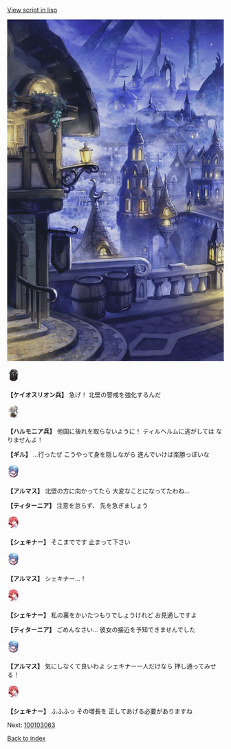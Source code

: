 [View script in lisp](../scripts/100103061.txt)

![101_city_night1.png](../images/backgrounds/101_city_night1.png)

<img src="../images/units/3820001.png" alt="3820001.png" height="34"/>

**【ケイオスリオン兵】**
急げ！
北壁の警戒を強化するんだ

<img src="../images/units/3810001.png" alt="3810001.png" height="34"/>

**【ハルモニア兵】**
他国に後れを取らないように！
ティルヘルムに逃がしては
なりませんよ！

**【ギル】**
…行ったぜ
こうやって身を隠しながら
進んでいけば楽勝っぽいな

<img src="../images/units/3103811.png" alt="3103811.png" height="34"/>

**【アルマス】**
北壁の方に向かってたら
大変なことになってたわね…

**【ティターニア】**
注意を怠らず、
先を急ぎましょう

<img src="../images/units/3400711.png" alt="3400711.png" height="34"/>

**【シェキナー】**
そこまでです
止まって下さい

<img src="../images/units/3103811.png" alt="3103811.png" height="34"/>

**【アルマス】**
シェキナー…！

<img src="../images/units/3400711.png" alt="3400711.png" height="34"/>

**【シェキナー】**
私の裏をかいたつもりでしょうけれど
お見通しですよ

**【ティターニア】**
ごめんなさい…
彼女の接近を予知できませんでした

<img src="../images/units/3103811.png" alt="3103811.png" height="34"/>

**【アルマス】**
気にしなくて良いわよ
シェキナー一人だけなら
押し通ってみせる！

<img src="../images/units/3400711.png" alt="3400711.png" height="34"/>

**【シェキナー】**
ふふふっ
その増長を
正してあげる必要がありますね

Next: [100103063](100103063.md)

[Back to index](index.md)

